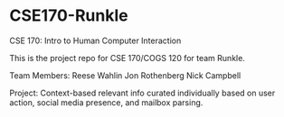 # CSE170-Runkle

CSE 170: Intro to Human Computer Interaction

This is the project repo for CSE 170/COGS 120 for team Runkle.

Team Members:
	Reese Wahlin
	Jon Rothenberg
	Nick Campbell

Project:
	Context-based relevant info curated individually based on user action, social media presence, and mailbox parsing.
	
